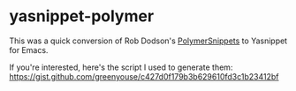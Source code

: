 # yasnippet-polymer
This was a quick conversion of Rob Dodson's [PolymerSnippets](https://github.com/robdodson/PolymerSnippets) 
to Yasnippet for Emacs.

If you're interested, here's the script I used to generate them:
https://gist.github.com/greenyouse/c427d0f179b3b629610fd3c1b23412bf
